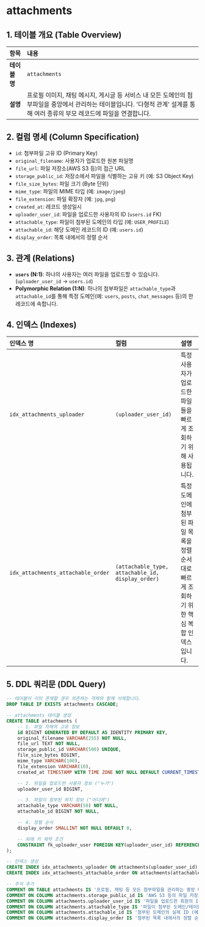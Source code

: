 # attachments

## 1. 테이블 개요 (Table Overview)
| 항목 | 내용 |
| :--- | :--- |
| **테이블 명** | `attachments` |
| **설명** | 프로필 이미지, 채팅 메시지, 게시글 등 서비스 내 모든 도메인의 첨부파일을 중앙에서 관리하는 테이블입니다. '다형적 관계' 설계를 통해 여러 종류의 부모 레코드에 파일을 연결합니다. |

## 2. 컬럼 명세 (Column Specification)
- `id`: 첨부파일 고유 ID (Primary Key)
- `original_filename`: 사용자가 업로드한 원본 파일명
- `file_url`: 파일 저장소(AWS S3 등)의 접근 URL
- `storage_public_id`: 저장소에서 파일을 식별하는 고유 키 (예: S3 Object Key)
- `file_size_bytes`: 파일 크기 (Byte 단위)
- `mime_type`: 파일의 MIME 타입 (예: `image/jpeg`)
- `file_extension`: 파일 확장자 (예: `jpg`, `png`)
- `created_at`: 레코드 생성일시
- `uploader_user_id`: 파일을 업로드한 사용자의 ID (`users.id` FK)
- `attachable_type`: 파일이 첨부된 도메인의 타입 (예: `USER_PROFILE`)
- `attachable_id`: 해당 도메인 레코드의 ID (예: `users.id`)
- `display_order`: 목록 내에서의 정렬 순서

## 3. 관계 (Relations)
- **`users` (N:1)**: 하나의 사용자는 여러 파일을 업로드할 수 있습니다. (`uploader_user_id` -> `users.id`)
- **Polymorphic Relation (1:N)**: 하나의 첨부파일은 `attachable_type`과 `attachable_id`를 통해 특정 도메인(예: `users`, `posts`, `chat_messages` 등)의 한 레코드에 속합니다.

## 4. 인덱스 (Indexes)
| 인덱스 명 | 컬럼 | 설명 |
| :--- | :--- | :--- |
| `idx_attachments_uploader` | `(uploader_user_id)` | 특정 사용자가 업로드한 파일들을 빠르게 조회하기 위해 사용됩니다. |
| `idx_attachments_attachable_order` | `(attachable_type, attachable_id, display_order)` | 특정 도메인에 첨부된 파일 목록을 정렬 순서대로 빠르게 조회하기 위한 핵심 복합 인덱스입니다. |

## 5. DDL 쿼리문 (DDL Query)
```sql
-- 테이블이 이미 존재할 경우 의존하는 객체와 함께 삭제합니다.
DROP TABLE IF EXISTS attachments CASCADE;

-- attachments 테이블 생성
CREATE TABLE attachments (
    -- 1. 파일 자체의 고유 정보
    id BIGINT GENERATED BY DEFAULT AS IDENTITY PRIMARY KEY,
    original_filename VARCHAR(255) NOT NULL,
    file_url TEXT NOT NULL,
    storage_public_id VARCHAR(500) UNIQUE,
    file_size_bytes BIGINT,
    mime_type VARCHAR(100),
    file_extension VARCHAR(10),
    created_at TIMESTAMP WITH TIME ZONE NOT NULL DEFAULT CURRENT_TIMESTAMP,

    -- 2. 파일을 업로드한 사용자 정보 ("누가")
    uploader_user_id BIGINT,

    -- 3. 파일이 첨부된 위치 정보 ("어디에")
    attachable_type VARCHAR(50) NOT NULL,
    attachable_id BIGINT NOT NULL,

    -- 4. 정렬 순서
    display_order SMALLINT NOT NULL DEFAULT 0,

    -- 외래 키 제약 조건
    CONSTRAINT fk_uploader_user FOREIGN KEY(uploader_user_id) REFERENCES users(id) ON DELETE SET NULL
);

-- 인덱스 생성
CREATE INDEX idx_attachments_uploader ON attachments(uploader_user_id);
CREATE INDEX idx_attachments_attachable_order ON attachments(attachable_type, attachable_id, display_order);

-- 주석 추가
COMMENT ON TABLE attachments IS '프로필, 채팅 등 모든 첨부파일을 관리하는 중앙 테이블';
COMMENT ON COLUMN attachments.storage_public_id IS 'AWS S3 등의 파일 저장소에서 사용하는 고유 키 (Object Key)';
COMMENT ON COLUMN attachments.uploader_user_id IS '파일을 업로드한 회원의 ID (users.id)';
COMMENT ON COLUMN attachments.attachable_type IS '파일이 첨부된 도메인/테이블의 타입 (예: EXERCISE_INFO, USER_PROFILE, USER_INFO, CHAT_MESSAGE, REVIEW, POST)';
COMMENT ON COLUMN attachments.attachable_id IS '첨부된 도메인의 실제 ID (예: users.id, posts.id)';
COMMENT ON COLUMN attachments.display_order IS '첨부된 목록 내에서의 정렬 순서 (0부터 시작, 숫자가 작을수록 우선순위 높음)';